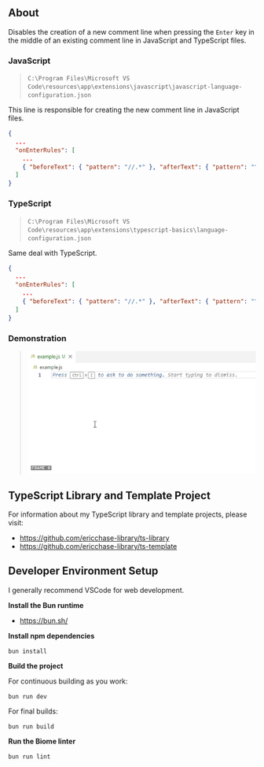 ## About

Disables the creation of a new comment line when pressing the `Enter` key in the middle of an existing comment line in JavaScript and TypeScript files.

### JavaScript

> `C:\Program Files\Microsoft VS Code\resources\app\extensions\javascript\javascript-language-configuration.json`

This line is responsible for creating the new comment line in JavaScript files.

```json
{
  ...
  "onEnterRules": [
    ...
    { "beforeText": { "pattern": "//.*" }, "afterText": { "pattern": "^(?!\\s*$).+" }, "action": { "indent": "none", "appendText": "// " } }
  ]
}
```

### TypeScript

> `C:\Program Files\Microsoft VS Code\resources\app\extensions\typescript-basics\language-configuration.json`

Same deal with TypeScript.

```json
{
  ...
  "onEnterRules": [
    ...
    { "beforeText": { "pattern": "//.*" }, "afterText": { "pattern": "^(?!\\s*$).+" }, "action": { "indent": "none", "appendText": "// " } }
  ]
}
```

### Demonstration

> ![Demo](./demo.gif)

## TypeScript Library and Template Project

For information about my TypeScript library and template projects, please visit:

- https://github.com/ericchase-library/ts-library
- https://github.com/ericchase-library/ts-template

## Developer Environment Setup

I generally recommend VSCode for web development.

**Install the Bun runtime**

- https://bun.sh/

**Install npm dependencies**

```
bun install
```

**Build the project**

For continuous building as you work:

```
bun run dev
```

For final builds:

```
bun run build
```

**Run the Biome linter**

```
bun run lint
```
